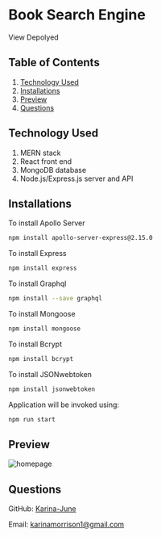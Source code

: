 # Book Search Engine

View Depolyed 

## Table of Contents

1. [Technology Used](#technology-used)
2. [Installations](#installations)
3. [Preview](#preview)
4. [Questions](#questions)

## Technology Used
1. MERN stack
2. React front end
3. MongoDB database
4. Node.js/Express.js server and API
 

## Installations
To install Apollo Server
```bash
npm install apollo-server-express@2.15.0
```

To install Express 
```bash
npm install express
```

To install Graphql
```bash
npm install --save graphql 
```

To install Mongoose
```bash
npm install mongoose
```

To install Bcrypt
```bash
npm install bcrypt
```

To install JSONwebtoken
```bash
npm install jsonwebtoken
```

Application will be invoked using:
```bash
npm run start
````
## Preview

![homepage]()

## Questions 
GitHub: [Karina-June](https://github.com/Karina-June)

Email: karinamorrison1@gmail.com